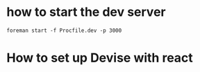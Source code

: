 # how to start the dev server
```
foreman start -f Procfile.dev -p 3000
```

# How to set up Devise with react




